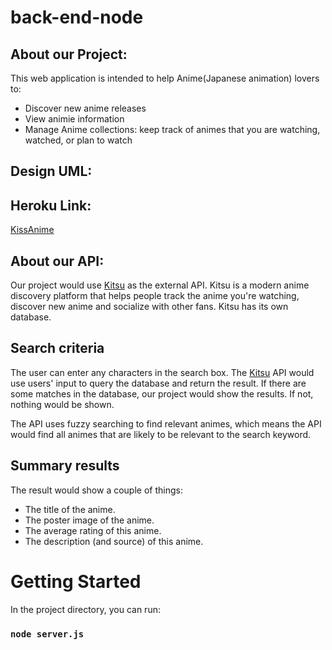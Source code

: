 # back-end-node

## About our Project:
This web application is intended to help Anime(Japanese animation) lovers to:
- Discover new anime releases
- View animie information
- Manage Anime collections: keep track of animes that you are watching, watched, or plan to watch

## Design UML:





## Heroku Link:
[KissAnime](https://kissanime-frontend.herokuapp.com/)

## About our API:

Our project would use [Kitsu](https://hummingbird-me.github.io/api-docs/#tag/Anime) as the external API.
Kitsu is a modern anime discovery platform that helps people track the anime you're watching, discover new anime and socialize with other fans. Kitsu has its own database. 

## Search criteria

The user can enter any characters in the search box. The [Kitsu](https://hummingbird-me.github.io/api-docs/#tag/Anime) API would use users' input to query the database and return the result. If there are some matches in the database, our project would show the results. If not, nothing would be shown.

The API uses fuzzy searching to find relevant animes, which means the API would find all animes that are likely to be relevant to the search keyword.

## Summary results

The result would show a couple of things:
- The title of the anime.
- The poster image of the anime.
- The average rating of this anime.
- The description (and source) of this anime.


# Getting Started 

In the project directory, you can run:

### `node server.js`
